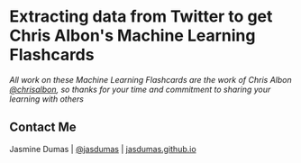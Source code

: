 # Extracting data from Twitter to get Chris Albon's Machine Learning Flashcards

*All work on these Machine Learning Flashcards are the work of Chris Albon [@chrisalbon](https://github.com/chrisalbon), so thanks for your time and commitment to sharing your learning with others*

## Contact Me

Jasmine Dumas | [@jasdumas](https://twitter.com/jasdumas) | [jasdumas.github.io](http://jasdumas.github.io/)
